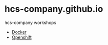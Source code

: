 # hcs-company.github.io
hcs-company workshops

- [Docker](https://hcs-company.github.io/docker/)
- [Openshift](https://hcs-company.github.io/openshift/)
